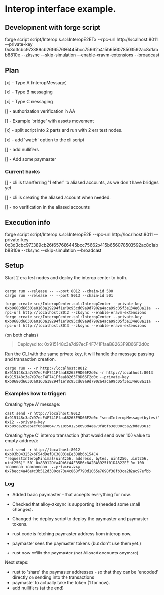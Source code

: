 # Interop interface example.

## Development with forge script

forge script script/Interop.s.sol:InteropE2ETx --rpc-url http://localhost:8011 --private-key 0x3d3cbc973389cb26f657686445bcc75662b415b656078503592ac8c1abb8810e --zksync  --skip-simulation  --enable-eravm-extensions --broadcast



## Plan


[x] - Type A (InteropMessage)

[x] - Type B messaging

[x] - Type C messaging


[] - authorization verification in AA

[] - Example 'bridge' with assets movement

[x] - split script into 2 parts and run with 2 era test nodes.

[x] - add 'watch' option to the cli script

[] - add nullifiers

[] - Add some paymaster

### Current hacks

[] - cli is transferring '1 ether' to aliased accounts, as we don't have bridges yet

[] - cli is creating the aliased account when needed.

[] - no verification in the aliased accounts


## Execution info

forge script script/Interop.s.sol:InteropE2E --rpc-url http://localhost:8011 --private-key 0x3d3cbc973389cb26f657686445bcc75662b415b656078503592ac8c1abb8810e --zksync  --skip-simulation --broadcast



## Setup

Start 2 era test nodes and deploy the interop center to both.

```shell

cargo run --release -- --port 8012 --chain-id 500
cargo run --release -- --port 8013 --chain-id 501

forge create src/InteropCenter.sol:InteropCenter --private-key 0xb0680d66303a0163a19294f1ef8c95cd69a9d7902a4aca99c05f3e134e68a11a  --rpc-url http://localhost:8012 --zksync --enable-eravm-extensions
forge create src/InteropCenter.sol:InteropCenter --private-key 0xb0680d66303a0163a19294f1ef8c95cd69a9d7902a4aca99c05f3e134e68a11a  --rpc-url http://localhost:8013 --zksync --enable-eravm-extensions

```

(on both chains)
> Deployed to: 0x915148c3a7d97ecF4F741FfaaB8263F9D66F2d0c

Run the CLI with the same private key, it will handle the message passing and transaction creation.

```shell 
cargo run -- -r http://localhost:8012 0x915148c3a7d97ecF4F741FfaaB8263F9D66F2d0c -r http://localhost:8013 0x915148c3a7d97ecF4F741FfaaB8263F9D66F2d0c --private-key 0xb0680d66303a0163a19294f1ef8c95cd69a9d7902a4aca99c05f3e134e68a11a
```

### Examples how to trigger:

Creating 'type A' message:
```
cast send -r http://localhost:8012 0x915148c3a7d97ecF4F741FfaaB8263F9D66F2d0c "sendInteropMessage(bytes)" 0x12 --private-key 0x509ca2e9e6acf0ba086477910950125e698d4ea70fa6f63e000c5a22bda9361c
```


Creating 'type C' interop transaction (that would send over 100 value to empty address):

```
cast send -r http://localhost:8012 0xb03b0432524bF54dDefBC38033eEe3D8b6b154C4 "requestInteropMinimal(uint256, address, bytes, uint256, uint256, uint256)" 501 0x8B912Dfa4Db5f44FB5B6c8A2BA8925f01DA322EE 0x 100 10000000 1000000000  --private-key 0x7becc4a46e0c3b512d380ca73a4c868f790d1055a7698f38fb3ca2b2ac97efbb
```


### Log

* Added basic paymaster - that accepts everything for now.
* Checked that alloy-zksync is supporting it (needed some small changes).
* Changed the deploy script to deploy the paymaster and paymaster tokens.

* rust code is fetching paymaster address from interop now.
* paymaster sees the paymaster tokens (but don't use them yet.)
* rust now refills the paymaster (not Aliased accounts anymore)

Next steps:
* rust to 'share' the paymaster addresses - so that they can be 'encoded' directly on sending into the transactions
* paymaster to actually take the token (1 for now).
* add nullifiers (at the end)

